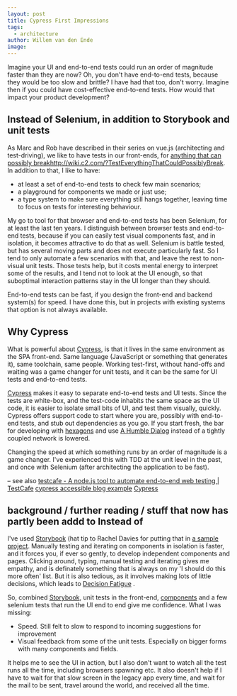 ```yaml
---
layout: post
title: Cypress First Impressions
tags:
  - architecture
author: Willem van den Ende
image: 
---
```


Imagine your UI and end-to-end tests could run an order of magnitude faster than
they are now? Oh, you don't have end-to-end tests, because they would be too
slow and brittle? I have had that too, don't worry. Imagine then if you could
have cost-effective end-to-end tests. How would that impact your product
development?

## Instead of Selenium, in addition to Storybook and unit tests

As Marc and Rob have described in their series on vue.js (architecting and
test-driving), we like to have tests in our front-ends, for [anything that can possibly break]()http://wiki.c2.com/?TestEverythingThatCouldPossiblyBreak. In addition to that, I like to have:

* at least a set of end-to-end tests to check few main scenarios;
* a playground for components we made or just use;
* a type system to make sure everything still hangs together, leaving time to focus on tests for interesting behaviour.

My go to tool for that browser and end-to-end tests has been Selenium, for at
least the last ten years. I distinguish between browser tests and end-to-end
tests, because if you can easily test visual components fast, and in isolation,
it becomes attractive to do that as well. Selenium is battle tested, but has
several moving parts and does not execute particularly fast. So I tend to only
automate a few scenarios with that, and leave the rest to non-visual unit tests.
Those tests help, but it costs mental energy to interpret some of the results,
and I tend not to look at the UI enough, so that suboptimal interaction patterns stay in
the UI longer than they should.

End-to-end tests can be fast, if you design the front-end and backend system(s) for speed. I
have done this, but in projects with existing systems that option is not always
available.


## Why Cypress
What is powerful about [Cypress](20200925094231-cypress.md), is that it lives in the same environment as the
SPA front-end. Same language (JavaScript or something that generates it), same
toolchain, same people. Working test-first, without hand-offs and waiting was a
game changer for unit tests, and it can be the same for UI tests and end-to-end
tests.

[Cypress](20200925094231-cypress.md) makes it easy to separate end-to-end tests and UI tests. Since the tests
are white-box, and the test-code inhabits the same space as the UI code, it is
easier to isolate small bits of UI, and test them visually, quickly. Cypress
offers support code to start where you are, possibly with end-to-end tests, and
stub out dependencies as you go. If you start fresh, the bar for developing with
[hexagons](20200629174628-hexagonal_architecture.md) and use [A Humble Dialog](humble_object_at_xunitpatterns_com.md) instead of a tightly coupled network is lowered.

Changing the speed at which something runs by an order of magnitude is a game
changer. I've experienced this with TDD at the unit level in the past, and once
with Selenium (after architecting the application to be fast).

&#x2013; see also [testcafe - A node.js tool to automate end-to-end web testing | TestCafe](a_node_js_tool_to_automate_end_to_end_web_testing_testcafe.md)
[cypress accessible blog example](cypress_example_recipes_examples_blogs_a11y_at_master_cypress_io_cypress_example_recipes.md)
[Cypress](20200925094231-cypress.md)

## background / further reading / stuff that now has partly been addd to Instead of
I've used [Storybook](https://storybook.js.org) (hat tip to Rachel Davies for putting
that in [a sample project](https://github.com/tes/rolling-fields). Manually testing and iterating on components in
isolation is faster, and it forces you, if ever so gently, to develop
independent components and pages. Clicking around, typing, manual testing and
iterating gives me empathy, and is definately something that is always on my 'I
should do this more often' list. But it is also tedious, as it involves making
lots of little decisions, which leads to [Decision Fatigue](20200606212825-decision_fatigue.md) .

So, combined [Storybook](https://storybook.js.org), unit tests in the front-end, [components](20200629174628-hexagonal_architecture.md) and a few
selenium tests that run the UI end to end give me confidence. What I was missing:

-   Speed. Still felt to slow to respond to incoming suggestions for improvement
-   Visual feedback from some of the unit tests. Especially on bigger forms with
    many components and fields.

It helps me to see the UI in action, but I also don't want to watch all the test
  runs all the time, including browsers spawning etc. It also doesn't help if I
  have to wait for <span class="underline">that slow screen in the legacy app</span> every time, and wait for
  the mail to be sent, travel around the world, and received all the time.
